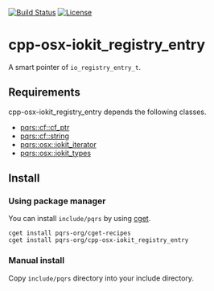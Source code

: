 [![Build Status](https://github.com/pqrs-org/cpp-osx-iokit_registry_entry/workflows/CI/badge.svg)](https://github.com/pqrs-org/cpp-osx-iokit_registry_entry/actions)
[![License](https://img.shields.io/badge/license-Boost%20Software%20License-blue.svg)](https://github.com/pqrs-org/cpp-osx-iokit_registry_entry/blob/main/LICENSE.md)

# cpp-osx-iokit_registry_entry

A smart pointer of `io_registry_entry_t`.

## Requirements

cpp-osx-iokit_registry_entry depends the following classes.

- [pqrs::cf::cf_ptr](https://github.com/pqrs-org/cpp-cf-cf_ptr)
- [pqrs::cf::string](https://github.com/pqrs-org/cpp-cf-string)
- [pqrs::osx::iokit_iterator](https://github.com/pqrs-org/cpp-osx-iokit_iterator)
- [pqrs::osx::iokit_types](https://github.com/pqrs-org/cpp-osx-iokit_types)

## Install

### Using package manager

You can install `include/pqrs` by using [cget](https://github.com/pfultz2/cget).

```shell
cget install pqrs-org/cget-recipes
cget install pqrs-org/cpp-osx-iokit_registry_entry
```

### Manual install

Copy `include/pqrs` directory into your include directory.
